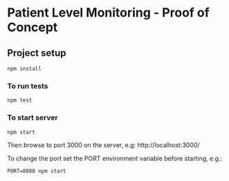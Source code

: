 # Patient Level Monitoring - Proof of Concept

## Project setup
```
npm install
```

### To run tests
```
npm test
```

### To start server
```
npm start
```

Then browse to port 3000 on the server, e.g:
http://localhost:3000/

To change the port set the PORT environment variable before starting, e.g.:
```
PORT=8080 npm start
```
